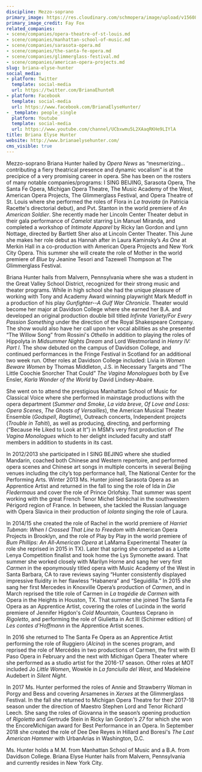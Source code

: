 ```yaml
---
discipline: Mezzo-soprano
primary_image: https://res.cloudinary.com/schmopera/image/upload/v1560817031/media/2019/06/BrianaElyseHunter-FayFox.jpg
primary_image_credit: Fay Fox
related_companies:
- scene/companies/opera-theatre-of-st-louis.md
- scene/companies/manhattan-school-of-music.md
- scene/companies/sarasota-opera.md
- scene/companies/the-santa-fe-opera.md
- scene/companies/glimmerglass-festival.md
- scene/companies/american-opera-projects.md
slug: briana-elyse-hunter
social_media:
- platform: Twitter
  template: social-media
  url: https://twitter.com/BrianaEhunteR
- platform: Facebook
  template: social-media
  url: https://www.facebook.com/BrianaElyseHunter/
- _template: people_single
  platform: Youtube
  template: social-media
  url: https://www.youtube.com/channel/UCbxwmu5L2XAaqRKHe9LIYlA
title: Briana Elyse Hunter
website: http://www.brianaelysehunter.com/
cms_visible: true
---
```

Mezzo-soprano Briana Hunter hailed by _Opera News_ as “mesmerizing…contributing a fiery theatrical presence and dynamic vocalism” is at the precipice of a very promising career in opera. She has been on the rosters of many notable companies/programs: I SING BEIJING, Sarasota Opera, The Santa Fe Opera, Michigan Opera Theatre, The Music Academy of the West, American Opera Projects, The Glimmerglass Festival, and Opera Theatre of St. Louis where she performed the roles of Flora in _La traviata_ (in Patricia Racette's directorial debut), and Pvt. Stanton in the world premiere of _An American Soldier_.  She recently made her Lincoln Center Theater debut in their gala performance of _Camelot_ starring Lin Manuel Miranda, and completed a workshop of _Intimate Apparel_ by Ricky Ian Gordon and Lynn Nottage, directed by Bartlett Sher also at Lincoln Center Theater.  This June she makes her role debut as Hannah after in Laura Kaminsky’s _As One_ at Merkin Hall in a co-production with American Opera Projects and New York City Opera.  This summer she will create the role of Mother in the world premiere of _Blue_ by Jeanine Tesori and Tazewell Thompson at The Glimmerglass Festival.

Briana Hunter hails from Malvern, Pennsylvania where she was a student in the Great Valley School District, recognized for their strong music and theater programs.  While in high school she had the unique pleasure of working with Tony and Academy Award winning playwright Mark Medoff in a production of his play _Gunfighter--A Gulf War Chronicle_.  Theater would become her major at Davidson College where she earned her B.A. and developed an original production double bill titled _Infinite Variety/For Every Passion Something_ under the direction of the Royal Shakespeare Company.  The show would also have her call upon her vocal abilities as she presented “The Willow Song” from Rossini's _Othello_ in addition to playing the roles of Hippolyta in _Midsummer Nights Dream_ and Lord Westmorland in _Henry IV: Part I_.  The show debuted on the campus of Davidson College, and continued performances in the Fringe Festival in Scotland for an additional two week run.  Other roles at Davidson College included: Livia in _Women Beware Women_ by Thomas Middleton, J.S. in Necessary Targets and “The Little Coochie Snorcher That Could” _The Vagina Monologues_ both by Eve Ensler, _Karla Wonder of the World_ by David Lindsey-Abaire.    

She went on to attend the prestigious Manhattan School of Music for Classical Voice where she performed in mainstage productions with the opera department (_Summer and Smoke_, _La vida breve_, _Of Love and Loss: Opera Scenes_, _The Ghosts of Versailles_), the American Musical Theater Ensemble (_Godspell_, _Ragtime_), Outreach concerts, Independent projects (_Trouble in Tahiti_), as well as producing, directing, and performing (“Because He Liked to Look at It”) in MSM’s very first production of _The Vagina Monologues_ which to her delight included faculty and staff members in addition to students in its cast.   

In 2012/2013 she participated in I SING BEJING where she studied Mandarin, coached both Chinese and Western repertoire, and performed opera scenes and Chinese art songs in multiple concerts in several Beijing venues including the city’s top performance hall, The National Center for the Performing Arts.  Winter 2013 Ms. Hunter joined Sarasota Opera as an Apprentice Artist and returned in the fall to sing the role of Ida in _Die Fledermaus_ and cover the role of Prince Orlofsky.  That summer was spent working with the great French Tenor Michel Sénéchal in the southwestern Périgord region of France.  In between, she tackled the Russian language with Opera Slavica in their production of _Iolanta_ singing the role of Laura. 

In 2014/15 she created the role of Rachel in the world premiere of _Harriet Tubman: When I Crossed That Line to Freedom_ with American Opera Projects in Brooklyn, and the role of Play by Play in the world premiere of _Bum Phillips: An All-American Opera_ at LaMama Experimental Theater (a role she reprised in 2015 in TX).  Later that spring she competed as a Lotte Lenya Competition finalist and took home the Lys Symonette award.  That summer she worked closely with Marilyn Horne and sang her very first _Carmen_ in the eponymously titled opera with Music Academy of the West in Santa Barbara, CA to rave reviews saying “Hunter consistently displayed impressive fluidity in her flawless “Habanera” and “Seguidilla.”  In 2015 she sang her first Mercedes in Knoxville Opera’s production of _Carmen_, and in March reprised the title role of Carmen in _La tragédie de Carmen_ with Opera in the Heights in Houston, TX.  That summer she joined The Santa Fe Opera as an Apprentice Artist, covering the roles of Lucinda in the world premiere of Jennifer Higdon's _Cold Mountain_, Countess Ceprano in _Rigoletto_, and performing the role of Giulietta in Act III (Schirmer edition) of _Les contes d'Hoffmann_ in the Apprentice Artist scenes.  

In 2016 she returned to The Santa Fe Opera as an Apprentice Artist performing the role of Ruggiero (_Alcina_) in the scenes program, and reprised the role of Mercédès in two productions of Carmen, the first with El Paso Opera in February and the next with Michigan Opera Theater where she performed as a studio artist for the 2016-17 season.  Other roles at MOT included Jo _Little Women_, Wowkle in _La fanciulla del West_, and Madeleine Audebert in _Silent Night_.

In 2017 Ms. Hunter performed the roles of Annie and Strawberry Woman in Porgy and Bess and covering Arsamenes in _Xerxes_ at the Glimmerglass Festival.  In the fall she returned to Michigan Opera Theatre for their 2017-18 season under the direction of Maestro Stephen Lord and Tenor Richard Leech.  She sang the roles of Giovanna in the season’s opening production of _Rigoletto_ and Gertrude Stein in Ricky Ian Gordon's _27_ for which she won the EncoreMichigan award for Best Performance in an Opera.  In September 2018 she created the role of Dee Dee Reyes in Hillard and Boresi's _The Last American Hammer_ with UrbanArias in Washington, D.C. 

Ms. Hunter holds a M.M. from Manhattan School of Music and a B.A. from Davidson College. Briana Elyse Hunter hails from Malvern, Pennsylvania and currently resides in New York City.